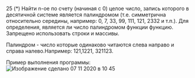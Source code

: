 25 (*) Найти n-ое по счету (начиная с 0) целое число, запись которого в десятичной системе является палиндромом (т.е. симметрична относительно середины, например: 0, 7, 33, 99, 111, 121, 2332 и т.п.). Для определения, является ли число палиндромом функции функцию. Запрещено использовать строки и массивы.

Палиндром - число которые одинаково читаются слева направо и справа налево.Например: 121,1221, 321123.

Пример выполнения программы: 
![Изображение сделано 07 11 2020 в 10 45](https://user-images.githubusercontent.com/71371018/99677801-2be23d80-2a8b-11eb-85e4-942a74fbdb3b.jpeg)
